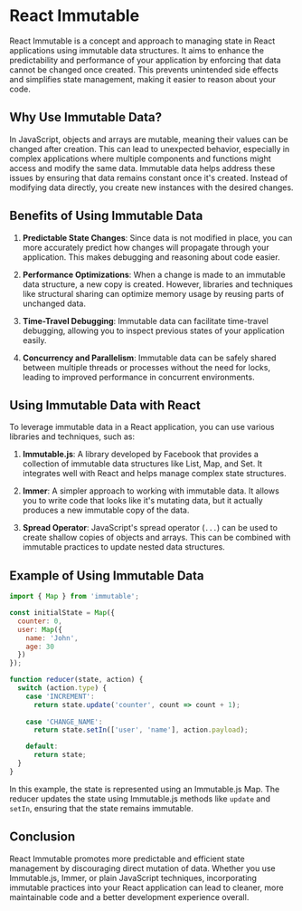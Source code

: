 # React Immutable

React Immutable is a concept and approach to managing state in React applications using immutable data structures. It aims to enhance the predictability and performance of your application by enforcing that data cannot be changed once created. This prevents unintended side effects and simplifies state management, making it easier to reason about your code.

## Why Use Immutable Data?

In JavaScript, objects and arrays are mutable, meaning their values can be changed after creation. This can lead to unexpected behavior, especially in complex applications where multiple components and functions might access and modify the same data. Immutable data helps address these issues by ensuring that data remains constant once it's created. Instead of modifying data directly, you create new instances with the desired changes.

## Benefits of Using Immutable Data

1. **Predictable State Changes**: Since data is not modified in place, you can more accurately predict how changes will propagate through your application. This makes debugging and reasoning about code easier.

2. **Performance Optimizations**: When a change is made to an immutable data structure, a new copy is created. However, libraries and techniques like structural sharing can optimize memory usage by reusing parts of unchanged data.

3. **Time-Travel Debugging**: Immutable data can facilitate time-travel debugging, allowing you to inspect previous states of your application easily.

4. **Concurrency and Parallelism**: Immutable data can be safely shared between multiple threads or processes without the need for locks, leading to improved performance in concurrent environments.

## Using Immutable Data with React

To leverage immutable data in a React application, you can use various libraries and techniques, such as:

1. **Immutable.js**: A library developed by Facebook that provides a collection of immutable data structures like List, Map, and Set. It integrates well with React and helps manage complex state structures.

2. **Immer**: A simpler approach to working with immutable data. It allows you to write code that looks like it's mutating data, but it actually produces a new immutable copy of the data.

3. **Spread Operator**: JavaScript's spread operator (`...`) can be used to create shallow copies of objects and arrays. This can be combined with immutable practices to update nested data structures.

## Example of Using Immutable Data

```jsx
import { Map } from 'immutable';

const initialState = Map({
  counter: 0,
  user: Map({
    name: 'John',
    age: 30
  })
});

function reducer(state, action) {
  switch (action.type) {
    case 'INCREMENT':
      return state.update('counter', count => count + 1);
      
    case 'CHANGE_NAME':
      return state.setIn(['user', 'name'], action.payload);

    default:
      return state;
  }
}
```

In this example, the state is represented using an Immutable.js Map. The reducer updates the state using Immutable.js methods like `update` and `setIn`, ensuring that the state remains immutable.

## Conclusion

React Immutable promotes more predictable and efficient state management by discouraging direct mutation of data. Whether you use Immutable.js, Immer, or plain JavaScript techniques, incorporating immutable practices into your React application can lead to cleaner, more maintainable code and a better development experience overall.
